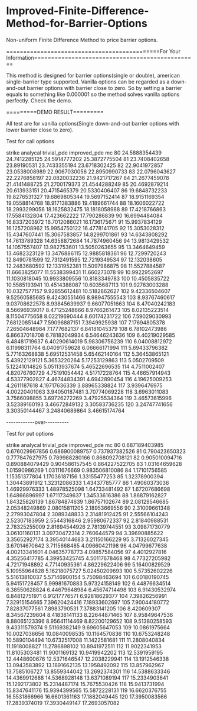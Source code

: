 # Improved-Finite-Difference-Method-for-Barrier-Options
Non-uniform Finite Difference Method to price barrier options.

=============================================For Your Information================================================

This method is designed for barrier options(single or double), american single-barrier type supported.
Vanilla options can be regarded as a down-and-out barrier options with barrier close to zero. So by setting a
barrier equals to something like 0.000001 so the method solves vanilla options perfectly. Check the demo.

=========DEMO RESULT=========

All test are for vanilla options(Single down-and-out barrier options with lower barrier close to zero).

Test for call options
 
strike        analycal          trivial_pde        improved_pde      mc
80            24.5888354439     24.7412285125     24.5914777202     25.3872775504
81            23.7408402658     23.89190531     23.7433355194     23.6718302425
82            22.9041972857     23.0538008989     22.9067030056     22.8950990733
83            22.0796043627     22.2276858197     22.0820032236     21.9421717267
84            21.2677459078     21.4141488725     21.2700179373     21.4544288249
85            20.4692879214     20.613933151     20.4715465379     20.5330406407
86            19.6848732233     19.8276531327     19.6869805344     19.5697152414
87            18.9151169354     19.0558814768     18.9171383886     19.4189661744
88            18.1606022722     18.2993299056     18.1625832475     18.1818058988
89            17.4218766863     17.5584132804     17.423662222     17.790286839
90            16.6994484084     16.8337203972     16.7012086021     16.1736175671
91            15.9937834129     16.1257208962     15.9954750122     16.4778141705
92            15.3053028312     15.4347607441     15.3067583857     14.8299701861
93            14.6343808292     14.7613789328     14.6358872684     14.7874960456
94            13.9813429532     14.1057557407     13.982753601     13.5050263655
95            13.3464649459     13.4682323129     13.3476886115     12.9885818361
96            12.7299720243     12.8490781599     12.7312491595     12.7219349534
97            12.132038605     12.2483680592     12.1331952381     11.5097986875
98            11.5527884587     11.6663825077     11.5538399431     11.660273078
99            10.9922952697     11.1030818045     10.9933809556     10.8183349783
100            10.4505835722     10.5585193941     10.4514388087     10.6035687113
101            9.92763003288     10.0327577157     9.92855612481     10.5182862627
102            9.42336504607     9.52560585685     9.42430551466     8.98947555543
103            8.93767460617     9.03708622578     8.93845639937     9.66077051663
104            8.47040242183     8.56696939017     8.47125248666     8.9766261473
105            8.02135223514     8.11504775658     8.02219690444     8.60174231722
106            7.59029030993     7.68120851447     7.59096887151     7.3949925938
107            7.17694805378     7.26504648984     7.1777682137     6.84181045379
108            6.78102473986     6.86637018708     6.78182049934     6.54646243636
109            6.40219029585     6.48481719637     6.40290614019     5.98306756239
110            6.04008812972     6.11998311764     6.04091759628     6.06666171994
111            5.69433796382     5.77163268838     5.69512531458     5.65462140164
112            5.36453865121     5.43922129121     5.3653220264     5.17253129863
113            5.0502709509     5.12241014826     5.05113937674     5.46522696535
114            4.7511002407     4.82076760729     4.75191054442     4.51717228764
115            4.46657914943     4.53377902827     4.46744834391     4.6942890454
116            4.19625009253     4.2611187618     4.19717636339     3.88965338824
117            3.9396476975     4.00220401063     3.94050187481     3.70774069228
118            3.6963011083     3.7566098855     3.69726272269     3.47925534364
119            3.46573615996     3.52389160193     3.46672849132     3.30583736235
120            3.24747741656     3.30350144467     3.24840689864     3.46615174764

------------over----------

Test for put options
 
strike        analycal          trivial_pde        improved_pde      mc
80            0.687189403985     0.676029967856     0.686900089757     0.737937382526
81            0.790423650323     0.777847627975     0.789988280166     0.868092708121
82            0.905010094716     0.890884079429     0.904586157545     0.864227522705
83            1.03164659628     1.01590986269     1.03111676669     0.983506810086
84            1.17101756585     1.15351377804     1.17036187156     1.33155477253
85            1.32378900394     1.30443891912     1.32312086333     1.43437785777
86            1.49060373036     1.46929976333     1.48978525098     1.64733481492
87            1.67207686698     1.64866896997     1.67117349637     1.34533616386
88            1.86879162827     1.84325826139     1.86784874639     1.86757102674
89            2.08129546685     2.05348249869     2.08015811205     2.18953669556
90            2.31009661348     2.27993047804     2.3089348833     2.31481912425
91            2.55566104243     2.52307183959     2.5544316846     2.95980672337
92            2.81840988531     2.78325255009     2.81694544926     2.78139744551
93            3.09871730779     3.06101160131     3.09730472314     2.760644579
94            3.39690885622     3.35652927174     3.39540144683     3.21150166229
95            3.71326027345     3.67014670642     3.7115668485     4.09660421198
96            4.04799677638     4.00213341601     4.04635778773     4.09857584056
97            4.4012927816     4.35256417785     4.39953425745     4.50117678468
98            4.77327205982     4.72171948892     4.77140935361     4.86229622406
99            5.16400829529     5.10955964828     5.16218075727     5.02450209693
100            5.57352602226     5.51613810037     5.57146900154     5.75098463694
101            6.00180190745     5.94151728457     5.99981670883     5.97324158149
102            6.44876634514     6.38550628824     6.44679648984     6.45674714498
103            6.91430532974     6.84812751971     6.91217776571     6.92818629377
104            7.39826256991     7.32915154665     7.39620424416     7.18933602697
105            7.90044180772     7.82837077561     7.8983790531     7.37883141205
106            8.420609307     8.34567239604     8.41838141133     8.22644871465
107            8.95849647536     8.88065123396     8.95641114469     8.82200129652
108            9.51380258593     9.43311579374     9.51169382149     9.69605647053
109            10.0861975664     10.0027036656     10.0840098535     10.1164570836
110            10.6753248248     10.5890104494     10.6732517008     11.1422581681
111            11.2808040834     11.1918008827     11.2786898102     10.8941972511
112            11.9022341953     11.8105303481     11.9001169132     10.9419942202
113            12.5391959195     12.4448600676     12.5371646547     12.2038229941
114            13.1912546338     13.0943583892     13.1891662135     13.1958492092
115            13.857962967     13.7585106727     13.8559344042     13.2692374301
116            14.5388633346     14.4369912688     14.5368928148     13.6371089194
117            15.2334903641     15.1292173802     15.2314487174     15.7675530426
118            15.9413731994     15.8347641176     15.9394399565     15.5872228131
119            16.6620376755     16.5531866966     16.6601361163     17.1882049445
120            17.3950083566     17.2839374019     17.3930449147     17.2693057082
